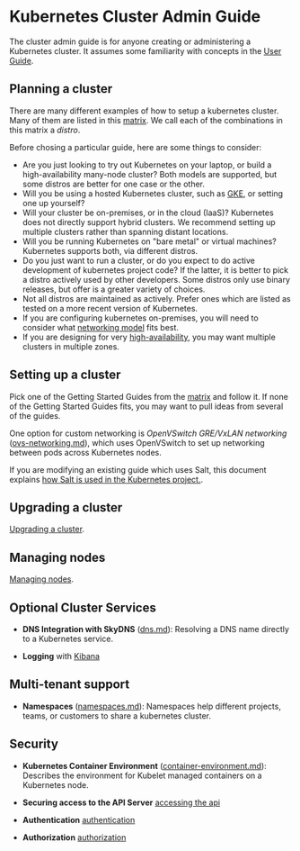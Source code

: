 # Kubernetes Cluster Admin Guide

The cluster admin guide is for anyone creating or administering a Kubernetes cluster.
It assumes some familiarity with concepts in the [User Guide](user-guide.md).

## Planning a cluster

There are many different examples of how to setup a kubernetes cluster.  Many of them are listed in this
[matrix](getting-started-guides/README.md).  We call each of the combinations in this matrix a *distro*.

Before chosing a particular guide, here are some things to consider:
 - Are you just looking to try out Kubernetes on your laptop, or build a high-availability many-node cluster? Both
   models are supported, but some distros are better for one case or the other.
 - Will you be using a hosted Kubernetes cluster, such as [GKE](https://cloud.google.com/container-engine), or setting
   one up yourself?
 - Will your cluster be on-premises, or in the cloud (IaaS)?  Kubernetes does not directly support hybrid clusters.  We
   recommend setting up multiple clusters rather than spanning distant locations.
 - Will you be running Kubernetes on "bare metal" or virtual machines?  Kubernetes supports both, via different distros.
 - Do you just want to run a cluster, or do you expect to do active development of kubernetes project code?  If the
   latter, it is better to pick a distro actively used by other developers.  Some distros only use binary releases, but
   offer is a greater variety of choices.
 - Not all distros are maintained as actively.  Prefer ones which are listed as tested on a more recent version of
   Kubernetes.
 - If you are configuring kubernetes on-premises, you will need to consider what [networking
   model](networking.md) fits best.
 - If you are designing for very [high-availability](availability.md), you may want multiple clusters in multiple zones.

## Setting up a cluster

Pick one of the Getting Started Guides from the [matrix](docs/getting-started-guides/README.md) and follow it.
If none of the Getting Started Guides fits, you may want to pull ideas from several of the guides.

One option for custom networking is *OpenVSwitch GRE/VxLAN networking* ([ovs-networking.md](ovs-networking.md)), which
uses OpenVSwitch to set up networking between pods across
  Kubernetes nodes.

If you are modifying an existing guide which uses Salt, this document explains [how Salt is used in the Kubernetes
project.](salt.md).

## Upgrading a cluster
[Upgrading a cluster](cluster_management.md).

## Managing nodes

[Managing nodes](node.md).

## Optional Cluster Services

* **DNS Integration with SkyDNS** ([dns.md](dns.md)):
  Resolving a DNS name directly to a Kubernetes service.

* **Logging** with [Kibana](logging.md)

## Multi-tenant support

* **Namespaces** ([namespaces.md](namespaces.md)): Namespaces help different
  projects, teams, or customers to share a kubernetes cluster.

## Security

* **Kubernetes Container Environment** ([container-environment.md](container-environment.md)):
  Describes the environment for Kubelet managed containers on a Kubernetes
  node.

* **Securing access to the API Server** [accessing the api]( accessing_the_api.md)

* **Authentication**  [authentication]( authentication.md)

* **Authorization** [authorization]( authorization.md)

